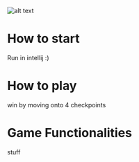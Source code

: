 ![alt text](https://cdn.discordapp.com/attachments/755425231694463041/822114678238740500/image0.jpg)

# How to start
Run in intellij :)

# How to play
win by moving onto 4 checkpoints

# Game Functionalities
stuff

